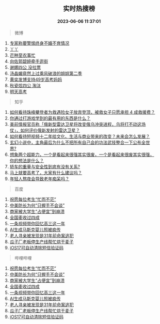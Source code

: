 <div align="center"><h2>实时热搜榜</h2><h4>2023-06-06 11:37:01</h4></div>

> 微博  

1. [专家称要警惕终身不婚不育情况](https://s.weibo.com/weibo?q=%23%E4%B8%93%E5%AE%B6%E7%A7%B0%E8%A6%81%E8%AD%A6%E6%83%95%E7%BB%88%E8%BA%AB%E4%B8%8D%E5%A9%9A%E4%B8%8D%E8%82%B2%E6%83%85%E5%86%B5%23&t=31&band_rank=1&Refer=top)<br />
2. [丫丫](https://s.weibo.com/weibo?q=%E4%B8%AB%E4%B8%AB&t=31&band_rank=2&Refer=top)<br />
3. [芒种至农事忙](https://s.weibo.com/weibo?q=%23%E8%8A%92%E7%A7%8D%E8%87%B3%E5%86%9C%E4%BA%8B%E5%BF%99%23&t=31&band_rank=3&Refer=top)<br />
4. [向佐郭碧婷牵手逛街](https://s.weibo.com/weibo?q=%23%E5%90%91%E4%BD%90%E9%83%AD%E7%A2%A7%E5%A9%B7%E7%89%B5%E6%89%8B%E9%80%9B%E8%A1%97%23&t=31&band_rank=4&Refer=top)<br />
5. [谢娜四公 没拉票](https://s.weibo.com/weibo?q=%E8%B0%A2%E5%A8%9C%E5%9B%9B%E5%85%AC%20%E6%B2%A1%E6%8B%89%E7%A5%A8&t=31&band_rank=5&Refer=top)<br />
6. [汤晶媚竟然上过乘风破浪的姐姐第二季](https://s.weibo.com/weibo?q=%23%E6%B1%A4%E6%99%B6%E5%AA%9A%E7%AB%9F%E7%84%B6%E4%B8%8A%E8%BF%87%E4%B9%98%E9%A3%8E%E7%A0%B4%E6%B5%AA%E7%9A%84%E5%A7%90%E5%A7%90%E7%AC%AC%E4%BA%8C%E5%AD%A3%23&t=31&band_rank=6&Refer=top)<br />
7. [黄奕发博支持49岁高考妈妈](https://s.weibo.com/weibo?q=%23%E9%BB%84%E5%A5%95%E5%8F%91%E5%8D%9A%E6%94%AF%E6%8C%8149%E5%B2%81%E9%AB%98%E8%80%83%E5%A6%88%E5%A6%88%23&t=31&band_rank=7&Refer=top)<br />
8. [秋瓷炫四公 淘汰](https://s.weibo.com/weibo?q=%E7%A7%8B%E7%93%B7%E7%82%AB%E5%9B%9B%E5%85%AC%20%E6%B7%98%E6%B1%B0&t=31&band_rank=8&Refer=top)<br />
9. [明天高考](https://s.weibo.com/weibo?q=%23%E6%98%8E%E5%A4%A9%E9%AB%98%E8%80%83%23&t=31&band_rank=9&Refer=top)<br />

> 知乎  

1. [如何看待珠峰攀登者为救遇险女子放弃登顶，被救女子只愿承担 4 成救援费？](https://www.zhihu.com/question/604842993)<br />
2. [你通过打游戏学到的最有用的东西是什么？](https://www.zhihu.com/question/596914550)<br />
3. [美前情报官员称「俄新型雷达卫星将改变俄乌冲突进程，乌将打不动这场仗」，如何评价俄新发射的雷达卫星？](https://www.zhihu.com/question/604952577)<br />
4. [如何看待短视频十二年给文化、生活与商业带来的改变？未来会怎么发展？](https://www.zhihu.com/question/604927786)<br />
5. [玄幻小说中，主角最后为什么不把所有自己会的功法武技整合一下公布全世界?](https://www.zhihu.com/question/604749818)<br />
6. [想象两个超能力，一个是看起来很强其实很废，一个是看起来很废其实很强，你的想法是什么？](https://www.zhihu.com/question/603689171)<br />
7. [轿车的重量与安全性到底有没有关系?](https://www.zhihu.com/question/604187029)<br />
8. [马上就要高考了，大家有什么建议吗？](https://www.zhihu.com/question/604744944)<br />
9. [年轻人熬夜会导致老年痴呆吗？](https://www.zhihu.com/question/427249533)<br />

> 百度  

1. [祝愿每位考生“忙而不茫”](https://www.baidu.com/s?wd=%E7%A5%9D%E6%84%BF%E6%AF%8F%E4%BD%8D%E8%80%83%E7%94%9F%E2%80%9C%E5%BF%99%E8%80%8C%E4%B8%8D%E8%8C%AB%E2%80%9D&sa=fyb_news&rsv_dl=fyb_news)<br />
2. [中美防长为何“只握手不会谈”](https://www.baidu.com/s?wd=%E4%B8%AD%E7%BE%8E%E9%98%B2%E9%95%BF%E4%B8%BA%E4%BD%95%E2%80%9C%E5%8F%AA%E6%8F%A1%E6%89%8B%E4%B8%8D%E4%BC%9A%E8%B0%88%E2%80%9D&sa=fyb_news&rsv_dl=fyb_news)<br />
3. [商家被大学生“占便宜”到崩溃](https://www.baidu.com/s?wd=%E5%95%86%E5%AE%B6%E8%A2%AB%E5%A4%A7%E5%AD%A6%E7%94%9F%E2%80%9C%E5%8D%A0%E4%BE%BF%E5%AE%9C%E2%80%9D%E5%88%B0%E5%B4%A9%E6%BA%83&sa=fyb_news&rsv_dl=fyb_news)<br />
4. [全国麦收过四成](https://www.baidu.com/s?wd=%E5%85%A8%E5%9B%BD%E9%BA%A6%E6%94%B6%E8%BF%87%E5%9B%9B%E6%88%90&sa=fyb_news&rsv_dl=fyb_news)<br />
5. [一条视频带你回忆高三这一年](https://www.baidu.com/s?wd=%E4%B8%80%E6%9D%A1%E8%A7%86%E9%A2%91%E5%B8%A6%E4%BD%A0%E5%9B%9E%E5%BF%86%E9%AB%98%E4%B8%89%E8%BF%99%E4%B8%80%E5%B9%B4&sa=fyb_news&rsv_dl=fyb_news)<br />
6. [AI生成马斯克婴儿照被疯传](https://www.baidu.com/s?wd=AI%E7%94%9F%E6%88%90%E9%A9%AC%E6%96%AF%E5%85%8B%E5%A9%B4%E5%84%BF%E7%85%A7%E8%A2%AB%E7%96%AF%E4%BC%A0&sa=fyb_news&rsv_dl=fyb_news)<br />
7. [老人寻亲被发现是31年前命案逃犯](https://www.baidu.com/s?wd=%E8%80%81%E4%BA%BA%E5%AF%BB%E4%BA%B2%E8%A2%AB%E5%8F%91%E7%8E%B0%E6%98%AF31%E5%B9%B4%E5%89%8D%E5%91%BD%E6%A1%88%E9%80%83%E7%8A%AF&sa=fyb_news&rsv_dl=fyb_news)<br />
8. [瓜子厂老板停生产线帮忙烘干麦子](https://www.baidu.com/s?wd=%E7%93%9C%E5%AD%90%E5%8E%82%E8%80%81%E6%9D%BF%E5%81%9C%E7%94%9F%E4%BA%A7%E7%BA%BF%E5%B8%AE%E5%BF%99%E7%83%98%E5%B9%B2%E9%BA%A6%E5%AD%90&sa=fyb_news&rsv_dl=fyb_news)<br />
9. [iOS17可自动清除短信验证码](https://www.baidu.com/s?wd=iOS17%E5%8F%AF%E8%87%AA%E5%8A%A8%E6%B8%85%E9%99%A4%E7%9F%AD%E4%BF%A1%E9%AA%8C%E8%AF%81%E7%A0%81&sa=fyb_news&rsv_dl=fyb_news)<br />

> 哔哩哔哩  

1. [祝愿每位考生“忙而不茫”](https://www.baidu.com/s?wd=%E7%A5%9D%E6%84%BF%E6%AF%8F%E4%BD%8D%E8%80%83%E7%94%9F%E2%80%9C%E5%BF%99%E8%80%8C%E4%B8%8D%E8%8C%AB%E2%80%9D&sa=fyb_news&rsv_dl=fyb_news)<br />
2. [中美防长为何“只握手不会谈”](https://www.baidu.com/s?wd=%E4%B8%AD%E7%BE%8E%E9%98%B2%E9%95%BF%E4%B8%BA%E4%BD%95%E2%80%9C%E5%8F%AA%E6%8F%A1%E6%89%8B%E4%B8%8D%E4%BC%9A%E8%B0%88%E2%80%9D&sa=fyb_news&rsv_dl=fyb_news)<br />
3. [商家被大学生“占便宜”到崩溃](https://www.baidu.com/s?wd=%E5%95%86%E5%AE%B6%E8%A2%AB%E5%A4%A7%E5%AD%A6%E7%94%9F%E2%80%9C%E5%8D%A0%E4%BE%BF%E5%AE%9C%E2%80%9D%E5%88%B0%E5%B4%A9%E6%BA%83&sa=fyb_news&rsv_dl=fyb_news)<br />
4. [全国麦收过四成](https://www.baidu.com/s?wd=%E5%85%A8%E5%9B%BD%E9%BA%A6%E6%94%B6%E8%BF%87%E5%9B%9B%E6%88%90&sa=fyb_news&rsv_dl=fyb_news)<br />
5. [一条视频带你回忆高三这一年](https://www.baidu.com/s?wd=%E4%B8%80%E6%9D%A1%E8%A7%86%E9%A2%91%E5%B8%A6%E4%BD%A0%E5%9B%9E%E5%BF%86%E9%AB%98%E4%B8%89%E8%BF%99%E4%B8%80%E5%B9%B4&sa=fyb_news&rsv_dl=fyb_news)<br />
6. [AI生成马斯克婴儿照被疯传](https://www.baidu.com/s?wd=AI%E7%94%9F%E6%88%90%E9%A9%AC%E6%96%AF%E5%85%8B%E5%A9%B4%E5%84%BF%E7%85%A7%E8%A2%AB%E7%96%AF%E4%BC%A0&sa=fyb_news&rsv_dl=fyb_news)<br />
7. [老人寻亲被发现是31年前命案逃犯](https://www.baidu.com/s?wd=%E8%80%81%E4%BA%BA%E5%AF%BB%E4%BA%B2%E8%A2%AB%E5%8F%91%E7%8E%B0%E6%98%AF31%E5%B9%B4%E5%89%8D%E5%91%BD%E6%A1%88%E9%80%83%E7%8A%AF&sa=fyb_news&rsv_dl=fyb_news)<br />
8. [瓜子厂老板停生产线帮忙烘干麦子](https://www.baidu.com/s?wd=%E7%93%9C%E5%AD%90%E5%8E%82%E8%80%81%E6%9D%BF%E5%81%9C%E7%94%9F%E4%BA%A7%E7%BA%BF%E5%B8%AE%E5%BF%99%E7%83%98%E5%B9%B2%E9%BA%A6%E5%AD%90&sa=fyb_news&rsv_dl=fyb_news)<br />
9. [iOS17可自动清除短信验证码](https://www.baidu.com/s?wd=iOS17%E5%8F%AF%E8%87%AA%E5%8A%A8%E6%B8%85%E9%99%A4%E7%9F%AD%E4%BF%A1%E9%AA%8C%E8%AF%81%E7%A0%81&sa=fyb_news&rsv_dl=fyb_news)<br />
